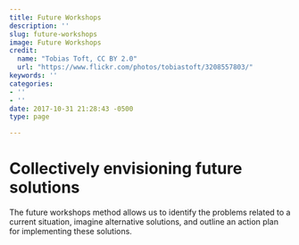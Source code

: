 ```yaml
---
title: Future Workshops
description: ''
slug: future-workshops
image: Future Workshops
credit:
  name: "Tobias Toft, CC BY 2.0"
  url: "https://www.flickr.com/photos/tobiastoft/3208557803/"
keywords: ''
categories:
- ''
- ''
date: 2017-10-31 21:28:43 -0500
type: page

---
```

# Collectively envisioning future solutions

The future workshops method allows us to identify the problems related to a current situation, imagine alternative solutions, and outline an action plan for implementing these solutions.
